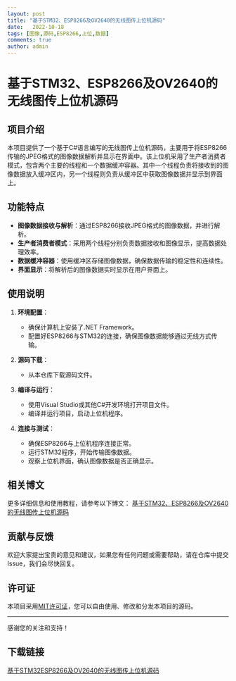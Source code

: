 ```yaml
---
layout: post
title: "基于STM32、ESP8266及OV2640的无线图传上位机源码"
date:   2022-10-18
tags: [图像,源码,ESP8266,上位,数据]
comments: true
author: admin
---
```

# 基于STM32、ESP8266及OV2640的无线图传上位机源码

## 项目介绍

本项目提供了一个基于C#语言编写的无线图传上位机源码，主要用于将ESP8266传输的JPEG格式的图像数据解析并显示在界面中。该上位机采用了生产者消费者模式，包含两个主要的线程和一个数据缓冲容器。其中一个线程负责将接收到的图像数据放入缓冲区内，另一个线程则负责从缓冲区中获取图像数据并显示到界面上。

## 功能特点

- **图像数据接收与解析**：通过ESP8266接收JPEG格式的图像数据，并进行解析。
- **生产者消费者模式**：采用两个线程分别负责数据接收和图像显示，提高数据处理效率。
- **数据缓冲容器**：使用缓冲区存储图像数据，确保数据传输的稳定性和连续性。
- **界面显示**：将解析后的图像数据实时显示在用户界面上。

## 使用说明

1. **环境配置**：
   - 确保计算机上安装了.NET Framework。
   - 配置好ESP8266与STM32的连接，确保图像数据能够通过无线方式传输。

2. **源码下载**：
   - 从本仓库下载源码文件。

3. **编译与运行**：
   - 使用Visual Studio或其他C#开发环境打开项目文件。
   - 编译并运行项目，启动上位机程序。

4. **连接与测试**：
   - 确保ESP8266与上位机程序连接正常。
   - 运行STM32程序，开始传输图像数据。
   - 观察上位机界面，确认图像数据是否正确显示。

## 相关博文

更多详细信息和使用教程，请参考以下博文：
[基于STM32、ESP8266及OV2640的无线图传上位机源码](https://blog.csdn.net/sssxlxwbwz/article/details/124515267?spm=1001.2014.3001.5502)

## 贡献与反馈

欢迎大家提出宝贵的意见和建议，如果您有任何问题或需要帮助，请在仓库中提交Issue，我们会尽快回复。

## 许可证

本项目采用[MIT许可证](LICENSE)，您可以自由使用、修改和分发本项目的源码。

---

感谢您的关注和支持！

## 下载链接

[基于STM32ESP8266及OV2640的无线图传上位机源码](https://pan.quark.cn/s/06e8efc9d869)
